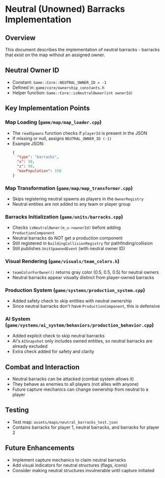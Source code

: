 # Neutral (Unowned) Barracks Implementation

## Overview
This document describes the implementation of neutral barracks - barracks that exist on the map without an assigned owner.

## Neutral Owner ID
- Constant: `Game::Core::NEUTRAL_OWNER_ID = -1`
- Defined in: `game/core/ownership_constants.h`
- Helper function: `Game::Core::isNeutralOwner(int ownerId)`

## Key Implementation Points

### Map Loading (`game/map/map_loader.cpp`)
- The `readSpawns` function checks if `playerId` is present in the JSON
- If missing or null, assigns `NEUTRAL_OWNER_ID (-1)`
- Example JSON:
  ```json
  {
    "type": "barracks",
    "x": 50,
    "z": 50,
    "maxPopulation": 150
  }
  ```

### Map Transformation (`game/map/map_transformer.cpp`)
- Skips registering neutral spawns as players in the `OwnerRegistry`
- Neutral entities are not added to any team or player group

### Barracks Initialization (`game/units/barracks.cpp`)
- Checks `isNeutralOwner(m_u->ownerId)` before adding `ProductionComponent`
- Neutral barracks do NOT get a production component
- Still registered in `BuildingCollisionRegistry` for pathfinding/collision
- Still publishes `UnitSpawnedEvent` (with neutral owner ID)

### Visual Rendering (`game/visuals/team_colors.h`)
- `teamColorForOwner()` returns gray color (0.5, 0.5, 0.5) for neutral owners
- Neutral barracks appear visually distinct from player-owned barracks

### Production System (`game/systems/production_system.cpp`)
- Added safety check to skip entities with neutral ownership
- Since neutral barracks don't have `ProductionComponent`, this is defensive

### AI System (`game/systems/ai_system/behaviors/production_behavior.cpp`)
- Added explicit check to skip neutral barracks
- AI's `AISnapshot` only includes owned entities, so neutral barracks are already excluded
- Extra check added for safety and clarity

## Combat and Interaction
- Neutral barracks can be attacked (combat system allows it)
- They behave as enemies to all players (not allies with anyone)
- Future capture mechanics can change ownership from neutral to a player

## Testing
- Test map: `assets/maps/neutral_barracks_test.json`
- Contains barracks for player 1, neutral barracks, and barracks for player 2

## Future Enhancements
- Implement capture mechanics to claim neutral barracks
- Add visual indicators for neutral structures (flags, icons)
- Consider making neutral structures invulnerable until capture initiated
